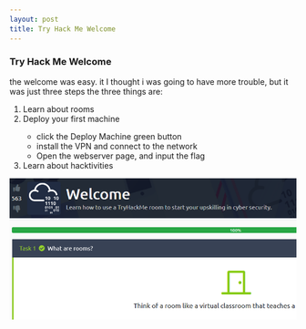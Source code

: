 ```yaml
---
layout: post
title: Try Hack Me Welcome
---
```

<h3>Try Hack Me Welcome</h3>
<p>the welcome was easy. it I thought i was going to have more trouble, but it was just three steps the three things are:</p>
 <ol>
  <li>Learn about rooms</li>
  <li>Deploy your first machine</li>
	<ul>
		<li>click the Deploy Machine green button</li>
		<li>install the VPN and connect to the network</li>
		<li>Open the webserver page, and input the flag</li>
	</ul>
  <li>Learn about hacktivities</li>
</ol> 

<img src="https://raw.githubusercontent.com/gbechtel001/gbechtel001.github.io/master/images/TryHackMe/welcome-flag.PNG" alt="Welcome_complete">
